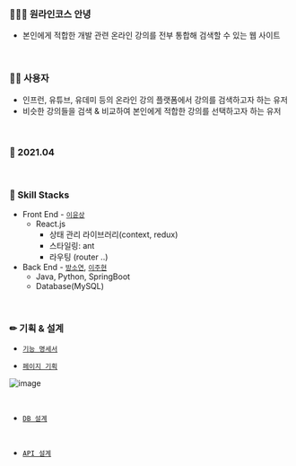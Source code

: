 ### 👨‍👨‍👧 원라인코스 안녕
  - 본인에게 적합한 개발 관련 온라인 강의를 전부 통합해 검색할 수 있는 웹 사이트

<br>

### 🤷‍♂️ 사용자
  - 인프런, 유튜브, 유데미 등의 온라인 강의 플랫폼에서 강의를 검색하고자 하는 유저
  - 비슷한 강의들을 검색 & 비교하여 본인에게 적합한 강의를 선택하고자 하는 유저

<br>

### 📆 2021.04

<br>

### 📗 Skill Stacks
  - Front End - [`이윤상`](https://github.com/olcw78)
    - React.js
      - 상태 관리 라이브러리(context, redux)
      - 스타일링: ant
      - 라우팅 (router ..)
  - Back End - [`방소연`](https://github.com/bsy3764), [`이주현`](https://github.com/JuHyun419)
    - Java, Python, SpringBoot
    - Database(MySQL)

<br>

### ✏ 기획 & 설계
  - [`기능 명세서`](https://www.notion.so/16d5feb864d5481285a5ff3c2ae9c2c6)

  - [`페이지 기획`](https://whimsical.com/EJVQx82R8nCTGsRbzWGyH8)

![image](https://user-images.githubusercontent.com/50076031/113499953-26c2ee00-9555-11eb-8556-05d918647848.png)

<br>

  - [`DB 설계`](https://www.notion.so/DB-1f0520006f2a4ca582e0cef0a34623ae)

<br>

  - [`API 설계`](https://www.notion.so/API-5f3c607a8217420495aa60182f90a2c5)

<br>
